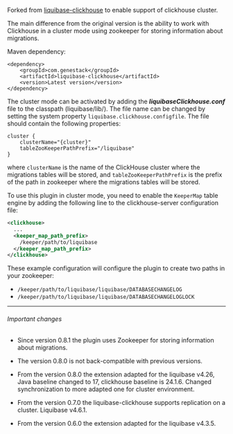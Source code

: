 Forked from [liquibase-clickhouse](https://github.com/MEDIARITHMICS/liquibase-clickhouse) to enable support of clickhouse cluster.

The main difference from the original version is the ability to work with Clickhouse in a cluster mode
using zookeeper for storing information about migrations.

Maven dependency:

```
<dependency>
    <groupId>com.genestack</groupId>
    <artifactId>liquibase-clickhouse</artifactId>
    <version>Latest version</version>
</dependency>
```

The cluster mode can be activated by adding the **_liquibaseClickhouse.conf_** file
to the classpath (liquibase/lib/). The file name can be changed by setting the system property
`liquibase.clickhouse.configfile`. The file should contain the following properties:
```
cluster {
    clusterName="{cluster}"
    tableZooKeeperPathPrefix="/liquibase"
}
```
where `clusterName` is the name of the ClickHouse cluster where the migrations tables will be stored,
and `tableZooKeeperPathPrefix` is the prefix of the path in zookeeper where the migrations tables will
be stored.

To use this plugin in cluster mode, you need to enable the `KeeperMap` table engine
by adding the following line to the clickhouse-server configuration file:
```xml
<clickhouse>
  ...
  <keeper_map_path_prefix>
    /keeper/path/to/liquibase
  </keeper_map_path_prefix>
</clickhouse>
```

These example configuration will configure the plugin to create two
paths in your zookeeper:
- `/keeper/path/to/liquibase/liquibase/DATABASECHANGELOG`
- `/keeper/path/to/liquibase/liquibase/DATABASECHANGELOGLOCK`
<hr/>

###### Important changes
 - Since version 0.8.1 the plugin uses Zookeeper for storing information about migrations.
 - The version 0.8.0 is not back-compatible with previous versions.
 - From the version 0.8.0 the extension adapted for the liquibase v4.26, Java baseline changed to 17, clickhouse baseline is
24.1.6. Changed synchronization to more adapted one for cluster environment.

 - From the version 0.7.0 the liquibase-clickhouse supports replication on a cluster. Liquibase v4.6.1.

 - From the version 0.6.0 the extension adapted for the liquibase v4.3.5.
